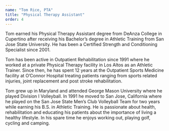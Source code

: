 ```yaml
---
name: "Tom Rice, PTA"
title: "Physical Therapy Assistant"
order: 4
---
```

Tom earned his Physical Therapy Assistant degree from DeAnza College in Cupertino after receiving his Bachelor’s degree in Athletic Training from San Jose State University.  He has been a Certified Strength and Conditioning Specialist since 2001.

Tom has been active in Outpatient Rehabilitation since 1991 where he worked at a private Physical Therapy facility in Los Altos as an Athletic Trainer.  Since then, he has spent 12 years at the Outpatient Sports Medicine facility at O’Connor Hospital treating patients  ranging from sports related injuries, joint replacement and post stroke rehabilitation.

Tom grew up in Maryland and attended George Mason University where he played Division I Volleyball.  In 1991 he moved to San Jose, California where he played on the San Jose State Men’s Club Volleyball Team for two years while earning his B.S. in Athletic Training.  He is passionate about health, rehabilitation and educating his patients about the importance of living a healthy lifestyle.  In his spare time he enjoys working out, playing golf, cycling and camping.
